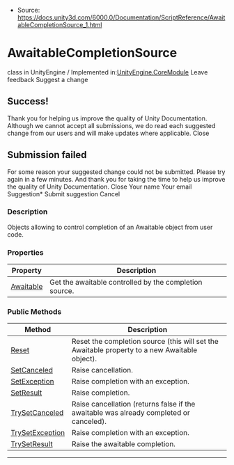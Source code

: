 * Source: https://docs.unity3d.com/6000.0/Documentation/ScriptReference/AwaitableCompletionSource_1.html

# AwaitableCompletionSource<T0>
class in UnityEngine
/
Implemented in:[UnityEngine.CoreModule](https://docs.unity3d.com/6000.0/Documentation/ScriptReference/UnityEngine.CoreModule.html)
Leave feedback
Suggest a change
## Success!
Thank you for helping us improve the quality of Unity Documentation. Although we cannot accept all submissions, we do read each suggested change from our users and will make updates where applicable.
Close
## Submission failed
For some reason your suggested change could not be submitted. Please <a>try again</a> in a few minutes. And thank you for taking the time to help us improve the quality of Unity Documentation.
Close
Your name Your email Suggestion* Submit suggestion
Cancel
### Description
Objects allowing to control completion of an Awaitable object from user code.
### Properties
Property | Description  
---|---  
[Awaitable](https://docs.unity3d.com/6000.0/Documentation/ScriptReference/AwaitableCompletionSource_1.Awaitable.html) | Get the awaitable controlled by the completion source.  
### Public Methods
Method | Description  
---|---  
[Reset](https://docs.unity3d.com/6000.0/Documentation/ScriptReference/AwaitableCompletionSource_1.Reset.html) | Reset the completion source (this will set the Awaitable property to a new Awaitable object).  
[SetCanceled](https://docs.unity3d.com/6000.0/Documentation/ScriptReference/AwaitableCompletionSource_1.SetCanceled.html) | Raise cancellation.  
[SetException](https://docs.unity3d.com/6000.0/Documentation/ScriptReference/AwaitableCompletionSource_1.SetException.html) | Raise completion with an exception.  
[SetResult](https://docs.unity3d.com/6000.0/Documentation/ScriptReference/AwaitableCompletionSource_1.SetResult.html) | Raise completion.  
[TrySetCanceled](https://docs.unity3d.com/6000.0/Documentation/ScriptReference/AwaitableCompletionSource_1.TrySetCanceled.html) | Raise cancellation (returns false if the awaitable was already completed or canceled).  
[TrySetException](https://docs.unity3d.com/6000.0/Documentation/ScriptReference/AwaitableCompletionSource_1.TrySetException.html) | Raise completion with an exception.  
[TrySetResult](https://docs.unity3d.com/6000.0/Documentation/ScriptReference/AwaitableCompletionSource_1.TrySetResult.html) | Raise the awaitable completion.  
* * *
